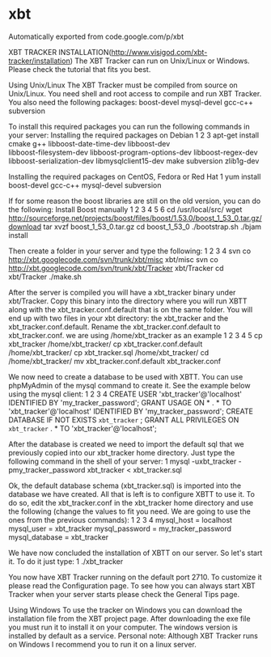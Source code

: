 # xbt
Automatically exported from code.google.com/p/xbt


XBT TRACKER INSTALLATION(http://www.visigod.com/xbt-tracker/installation)
The XBT Tracker can run on Unix/Linux or Windows. Please check the tutorial that fits you best.
 
 Using Unix/Linux
The XBT Tracker must be compiled from source on Unix/Linux. You need shell and root access to compile and run XBT Tracker. You also need the following packages:
boost-devel
mysql-devel
gcc-c++
subversion
 
To install this required packages you can run the following commands in your server:
Installing the required packages on Debian
1
2
3
apt-get install cmake g++ libboost-date-time-dev libboost-dev \
libboost-filesystem-dev libboost-program-options-dev libboost-regex-dev \
libboost-serialization-dev libmysqlclient15-dev make subversion zlib1g-dev
 
Installing the required packages on CentOS, Fedora or Red Hat
1
yum install boost-devel gcc-c++ mysql-devel subversion
 
If for some reason the boost libraries are still on the old version, you can do the following:
Install Boost manually
1
2
3
4
5
6
cd /usr/local/src/
wget http://sourceforge.net/projects/boost/files/boost/1.53.0/boost_1_53_0.tar.gz/download
tar xvzf boost_1_53_0.tar.gz
cd boost_1_53_0
./bootstrap.sh
./bjam install
 
Then create a folder in your server and type the following:
1
2
3
4
svn co http://xbt.googlecode.com/svn/trunk/xbt/misc xbt/misc
svn co http://xbt.googlecode.com/svn/trunk/xbt/Tracker xbt/Tracker
cd xbt/Tracker
./make.sh
 
After the server is compiled you will have a xbt_tracker binary under xbt/Tracker. Copy this binary into the directory where you will run XBTT along with the xbt_tracker.conf.default that is on the same folder. You will end up with two files in your xbt directory: the xbt_tracker and the xbt_tracker.conf.default. Rename the xbt_tracker.conf.default to xbt_tracker.conf.
we are using /home/xbt_tracker as an example
1
2
3
4
5
cp xbt_tracker /home/xbt_tracker/
cp xbt_tracker.conf.default /home/xbt_tracker/
cp xbt_tracker.sql /home/xbt_tracker/
cd /home/xbt_tracker/
mv xbt_tracker.conf.default xbt_tracker.conf
 
We now need to create a database to be used with XBTT. You can use phpMyAdmin of the mysql command to create it. See the example below using the mysql client:
1
2
3
4
CREATE USER 'xbt_tracker'@'localhost' IDENTIFIED BY 'my_tracker_password';
GRANT USAGE ON * . * TO 'xbt_tracker'@'localhost' IDENTIFIED BY 'my_tracker_password';
CREATE DATABASE IF NOT EXISTS `xbt_tracker` ;
GRANT ALL PRIVILEGES ON `xbt_tracker` . * TO 'xbt_tracker'@'localhost';
 
After the database is created we need to import the default sql that we previously copied into our xbt_tracker home directory. Just type the following command in the shell of your server:
1
mysql -uxbt_tracker -pmy_tracker_password xbt_tracker < xbt_tracker.sql
 
Ok, the default database schema (xbt_tracker.sql) is imported into the database we have created. All that is left is to configure XBTT to use it. To do so, edit the xbt_tracker.conf in the xbt_tracker home directory and use the following (change the values to fit you need. We are going to use the ones from the previous commands):
1
2
3
4
mysql_host = localhost
mysql_user = xbt_tracker
mysql_password = my_tracker_password
mysql_database = xbt_tracker
 
We have now concluded the installation of XBTT on our server. So let's start it. To do it just type:
1
./xbt_tracker
 
You now have XBT Tracker running on the default port 2710. To customize it please read the Configuration page. To see how you can always start XBT Tracker when your server starts please check the General Tips page.
 
 Using Windows
To use the tracker on Windows you can download the installation file from the XBT project page. After downloading the exe file you must run it to install it on your computer. The windows version is installed by default as a service.
Personal note: Although XBT Tracker runs on Windows I recommend you to run it on a linux server.
